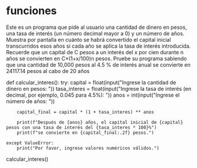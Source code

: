 # funciones

Este es un programa que pide al usuario una cantidad de dinero en pesos, una tasa de interés (un número decimal mayor a 0) y un número de años. Muestra por pantalla en cuánto se habrá convertido el capital inicial transcurridos esos años si cada año se aplica la tasa de interés introducida. Recuerde que un capital de C pesos a un interés del x por cien durante n años se convierten en C×(1+x/100)n
 pesos. Pruebe su programa sabiendo que una cantidad de 10,000 pesos al 4.5 % de interés anual se convierte en 24117.14 pesos al cabo de 20 años

def calcular_interes():
    try:
        capital = float(input("Ingrese la cantidad de dinero en pesos: "))
        tasa_interes = float(input("Ingrese la tasa de interés (en decimal, por ejemplo, 0.045 para 4.5%): "))
        anos = int(input("Ingrese el número de años: "))

        capital_final = capital * (1 + tasa_interes) ** anos

        print(f"Después de {anos} años, el capital inicial de {capital} pesos con una tasa de interés del {tasa_interes * 100}%")
        print(f"se convierte en {capital_final:.2f} pesos.")

    except ValueError:
        print("Por favor, ingrese valores numéricos válidos.")

calcular_interes()


